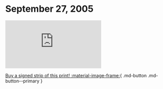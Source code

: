 # September 27, 2005

![](https://www.achewood.com/comic.php?date=09272005)

[Buy a signed strip of this print! :material-image-frame:](https://achewood-holiday-pop-up.myshopify.com/products/strip#09272005){ .md-button .md-button--primary }
